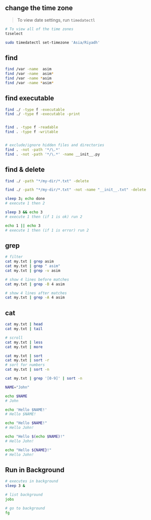 ## change the time zone
> To view date settings, run `timedatectl`
```bash
# To view all of the time zones
tzselect

sudo timedatectl set-timezone 'Asia/Riyadh'
```


## find
```bash
find /var -name  asim
find /var -name  asim*
find /var -name *asim
find /var -name *asim*
```


## find executable
```bash
find ./ -type f -executable
find ./ -type f -executable -print


find . -type f -readable
find . -type f -writable


# exclude/ignore hidden files and directories
find . -not -path '*/\.*'
find . -not -path '*/\.*' -name __init__.py
```


## find & delete
```bash
find ./ -path "*/my-dir/*.txt" -delete

find ./ -path "*/my-dir/*.txt" -not -name "__init__.txt" -delete
```


```bash
sleep 3; echo done 
# execute 1 then 2

sleep 3 && echo 3 
# execute 1 then (if 1 is ok) run 2

echo 1 || echo 3 
# execute 1 then (if 1 is error) run 2
```


## grep 
```bash
# filter
cat my.txt | grep asim
cat my.txt | grep " asim"
cat my.txt | grep -v asim

# show 4 lines before matches
cat my.txt | grep -B 4 asim

# show 4 lines after matches
cat my.txt | grep -A 4 asim
```


## cat
```bash
cat my.txt | head
cat my.txt | tail

# scroll
cat my.txt | less
cat my.txt | more

cat my.txt | sort
cat my.txt | sort -r
# sort for numbers
cat my.txt | sort -n

cat my.txt | grep '[0-9]' | sort -n
```



```bash
NAME="John"

echo $NAME
# John

echo 'Hello $NAME!'
# Hello $NAME!

echo "Hello $NAME!"
# Hello John!

echo "Hello $(echo $NAME)!"
# Hello John!

echo "Hello ${NAME}!"
# Hello John!
```


## Run in Background
```bash
# executes in background
sleep 3 &

# list background
jobs

# go to background
fg
```
